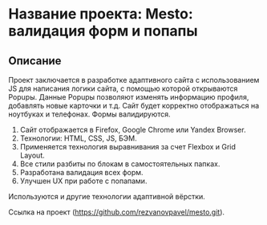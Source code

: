 # Название проекта: Mesto: валидация форм и попапы

## Описание

Проект заключается в разработке адаптивного сайта c использованием JS для написания логики сайта, с помощью которой открываются Popupы. Данные Popupы позволяют изменять информацию профиля, добавлять новые карточки и т.д. Сайт будет корректно отображаться на ноутбуках и телефонах. Формы валидируются.

1. Сайт отображается в Firefox, Google Chrome или Yandex Browser. 
2. Технологии: HTML, CSS, JS, БЭМ.
3. Применяется технология выравнивания за cчет Flexbox и Grid Layout.   
4. Все стили разбиты по блокам в самостоятельных папках. 
5. Разработана валидация всех форм.
6. Улучшен UX при работе с попапами.

Используются и другие технологии адаптивной вёрстки.

Ссылка на проект (https://github.com/rezvanovpavel/mesto.git).





